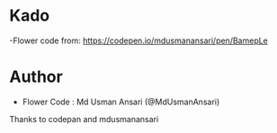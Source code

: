 # Kado
-Flower code from: https://codepen.io/mdusmanansari/pen/BamepLe

# Author
- Flower Code : Md Usman Ansari (@MdUsmanAnsari)

Thanks to codepan and mdusmanansari
